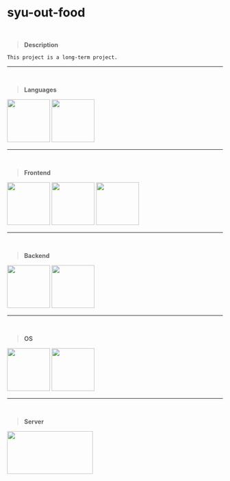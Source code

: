 # syu-out-food

<br/>

> **Description**

```
This project is a long-term project.
```

---

<br/>

> **Languages**

<div style="display: inline-block">
  <img src="https://cdn.jsdelivr.net/gh/devicons/devicon/icons/javascript/javascript-original.svg" width="100" />
  <img src="https://cdn.jsdelivr.net/gh/devicons/devicon/icons/typescript/typescript-original.svg" width="100" />
</div>

---

<br/>

> **Frontend**

<img src="https://cdn.jsdelivr.net/gh/devicons/devicon/icons/react/react-original.svg" width="100" />
<img src="https://cdn.jsdelivr.net/gh/devicons/devicon/icons/bootstrap/bootstrap-original.svg" width="100" />
<img src="https://cdn.jsdelivr.net/gh/devicons/devicon/icons/nextjs/nextjs-line.svg" width="100" />

---

<br/>

> **Backend**

<div style="display: inline-block">
  <img src="https://cdn.jsdelivr.net/gh/devicons/devicon/icons/nestjs/nestjs-plain.svg" width="100" />
  <img src="https://cdn.jsdelivr.net/gh/devicons/devicon/icons/mysql/mysql-original.svg" width="100" />
</div>

---

<br/>

> **OS**

<div style="display: inline-block">
  <img src="https://cdn.jsdelivr.net/gh/devicons/devicon/icons/windows8/windows8-original.svg" width="100" />
  <img src="https://cdn.jsdelivr.net/gh/devicons/devicon/icons/ubuntu/ubuntu-plain.svg" width="100" />
</div>

---

<br/>

> **Server**

<div style="display: inline-block">
  <img src="https://cdn.jsdelivr.net/gh/devicons/devicon/icons/googlecloud/googlecloud-original-wordmark.svg" height="100" width="200" />
</div>
